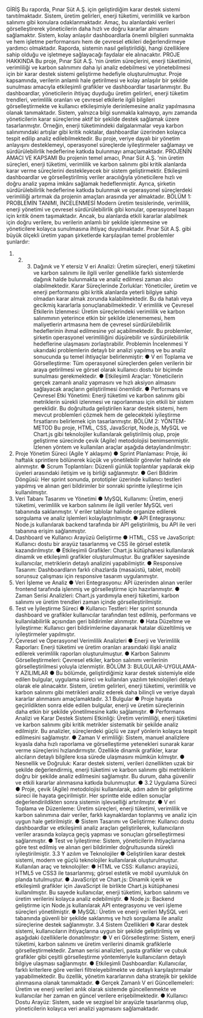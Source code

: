 GİRİŞ
Bu raporda, Pınar Süt A.Ş. için geliştirdiğim karar destek sistemi tanıtılmaktadır.
Sistem, üretim gelirleri, enerji tüketimi, verimlilik ve karbon salınımı gibi konulara
odaklanmaktadır.
Amaç, bu alanlardaki verileri görselleştirerek yöneticilerin daha hızlı ve doğru
kararlar almasını sağlamaktır. Sistem, kolay anlaşılır dashboardlarla önemli bilgileri
sunmakta ve hem işletme performansını hem de çevresel etkileri değerlendirmeye
yardımcı olmaktadır.
Raporda, sistemin nasıl geliştirildiği, hangi özelliklere sahip olduğu ve işletmeye
sağlayacağı faydalar ele alınacaktır.
PROJE HAKKINDA
Bu proje, Pınar Süt A.Ş.
’nin üretim süreçlerini, enerji tüketimini, verimliliği ve karbon
salınımını daha iyi analiz edebilmesi ve yönetebilmesi için bir karar destek sistemi
geliştirme hedefiyle oluşturulmuştur.
Proje kapsamında, verilerin anlamlı hale getirilmesi ve kolay anlaşılır bir şekilde
sunulması amacıyla etkileşimli grafikler ve dashboardlar tasarlanmıştır. Bu
dashboardlar, yöneticilerin ihtiyaç duyduğu üretim gelirleri, enerji tüketim trendleri,
verimlilik oranları ve çevresel etkilerle ilgili bilgileri görselleştirmekte ve kullanıcı
etkileşimiyle derinlemesine analiz yapılmasına olanak tanımaktadır.
Sistem, yalnızca bilgi sunmakla kalmayıp, aynı zamanda yöneticilerin karar
süreçlerine aktif bir şekilde destek sağlamak üzere tasarlanmıştır. Örneğin, enerji
tüketimindeki dalgalanmalar veya karbon salınımındaki artışlar gibi kritik noktalar,
dashboardlar üzerinden kolayca tespit edilip analiz edilebilmektedir.
Bu proje, veriye dayalı bir yönetim anlayışını desteklemeyi, operasyonel süreçlerde
iyileştirmeler sağlamayı ve sürdürülebilirlik hedeflerine katkıda bulunmayı
amaçlamaktadır.
PROJENİN AMACI VE KAPSAMI
Bu projenin temel amacı, Pınar Süt A.Ş.
'nin üretim süreçleri, enerji tüketimi,
verimlilik ve karbon salınımı gibi kritik alanlarda karar verme süreçlerini
destekleyecek bir sistem geliştirmektir. Etkileşimli dashboardlar ve görselleştirilmiş
veriler aracılığıyla yöneticilere hızlı ve doğru analiz yapma imkânı sağlamak
hedeflenmiştir. Ayrıca, şirketin sürdürülebilirlik hedeflerine katkıda bulunmak ve
operasyonel süreçlerdeki verimliliği artırmak da projenin amaçları arasında yer
almaktadır.
BÖLÜM 1: PROBLEMİN TANIMI,
İNCELENMESİ
Modern üretim tesislerinde, verimlilik, enerji yönetimi ve çevresel sürdürülebilirlik
gibi konular, operasyonel başarı için kritik önem taşımaktadır. Ancak, bu alanlarda
etkili kararlar alabilmek için doğru verilere, bu verilerin anlamlı bir şekilde
işlenmesine ve yöneticilere kolayca sunulmasına ihtiyaç duyulmaktadır.
Pınar Süt A.Ş. gibi büyük ölçekli üretim yapan şirketlerde karşılaşılan temel
problemler şunlardır:
1. 2. 3. Dağınık ve Y etersiz V eri Analizi: Üretim süreçleri, enerji tüketimi ve karbon
salınımı ile ilgili veriler genellikle farklı sistemlerde dağınık halde bulunmakta
ve analiz edilmesi zaman alıcı olabilmektedir.
Karar Süreçlerinde Zorluklar: Yöneticiler, üretim ve enerji performansı gibi
kritik alanlarda yeterli bilgiye sahip olmadan karar almak zorunda
kalabilmektedir. Bu da hatalı veya gecikmiş kararlarla sonuçlanabilmektedir.
V erimlilik ve Çevresel Etkilerin İzlenmesi: Üretim süreçlerindeki verimlilik ve
karbon salınımının yeterince etkin bir şekilde izlenememesi, hem maliyetlerin
artmasına hem de çevresel sürdürülebilirlik hedeflerinin ihmal edilmesine yol
açabilmektedir.
Bu problemler, şirketin operasyonel verimliliğini düşürebilir ve sürdürülebilirlik
hedeflerine ulaşmasını zorlaştırabilir.
Problemin İncelenmesi
Y ukarıdaki problemlerin detaylı bir analizi yapılmış ve bu analiz sonucunda şu temel
ihtiyaçlar belirlenmiştir:
● V eri Toplama ve Görselleştirme: Tüm operasyonel süreçlerden gelen verilerin
bir araya getirilmesi ve görsel olarak kullanıcı dostu bir biçimde sunulması
gerekmektedir.
● Etkileşimli Araçlar: Yöneticilerin gerçek zamanlı analiz yapmasını ve hızlı
aksiyon almasını sağlayacak araçların geliştirilmesi önemlidir.
● Performans ve Çevresel Etki Yönetimi: Enerji tüketimi ve karbon salınımı gibi
metriklerin sürekli izlenmesi ve raporlanması için etkili bir sistem gereklidir.
Bu doğrultuda geliştirilen karar destek sistemi, hem mevcut problemleri çözmek hem
de gelecekteki iyileştirme fırsatlarını belirlemek için tasarlanmıştır.
BÖLÜM 2: YÖNTEM-METOD
Bu proje, HTML, CSS, JavaScript, Node.js, MySQL ve Chart.js gibi teknolojiler
kullanılarak geliştirilmiş olup, proje geliştirme sürecinde çevik (Agile) metodolojisi
benimsenmiştir. İzlenen yöntem ve kullanılan araçlar aşağıda detaylandırılmıştır:
1. Proje Yönetim Süreci (Agile Y aklaşımı)
● Sprint Planlaması: Proje, iki haftalık sprintlere bölünerek küçük ve yönetilebilir
görevler halinde ele alınmıştır.
● Scrum Toplantıları: Düzenli günlük toplantılar yapılarak ekip üyeleri
arasındaki iletişim ve iş birliği sağlanmıştır.
● Geri Bildirim Döngüsü: Her sprint sonunda, prototipler üzerinde kullanıcı
testleri yapılmış ve alınan geri bildirimler bir sonraki sprintte iyileştirme için
kullanılmıştır.
2. Veri Tabanı Tasarımı ve Yönetimi
● MySQL Kullanımı: Üretim, enerji tüketimi, verimlilik ve karbon salınımı ile
ilgili veriler MySQL veri tabanında saklanmıştır. V eriler tablolar halinde
organize edilerek sorgulama ve analiz işlemleri kolaylaştırılmıştır.
● API Entegrasyonu: Node.js kullanılarak backend tarafında bir API
geliştirilmiş, bu API ile veri tabanına erişim sağlanmıştır.
3. Dashboard ve Kullanıcı Arayüzü Geliştirme
● HTML, CSS ve JavaScript: Kullanıcı dostu bir arayüz tasarlanmış ve CSS ile
görsel estetik kazandırılmıştır.
● Etkileşimli Grafikler: Chart.js kütüphanesi kullanılarak dinamik ve etkileşimli
grafikler oluşturulmuştur. Bu grafikler sayesinde kullanıcılar, metriklerin
detaylı analizini yapabilmiştir.
● Responsive Tasarım: Dashboardların farklı cihazlarda (masaüstü, tablet,
mobil) sorunsuz çalışması için responsive tasarım uygulanmıştır.
4. Veri İşleme ve Analiz
● Veri Entegrasyonu: API üzerinden alınan veriler frontend tarafında işlenmiş ve
görselleştirme için hazırlanmıştır.
● Zaman Serisi Analizleri: Chart.js yardımıyla enerji tüketimi, karbon salınımı
ve üretim trendleri zaman içinde görselleştirilmiştir.
5. Test ve İyileştirme Süreci
● Kullanıcı Testleri: Her sprint sonunda dashboard ve grafikler kullanıcılar
tarafından test edilmiş, performans ve kullanılabilirlik açısından geri
bildirimler alınmıştır.
● Hata Düzeltme ve İyileştirme: Kullanıcı geri bildirimlerine dayanarak hatalar
düzeltilmiş ve iyileştirmeler yapılmıştır.
6. Çevresel ve Operasyonel Verimlilik Analizleri
● Enerji ve Verimlilik Raporları: Enerji tüketimi ve üretim oranları arasındaki ilişki
analiz edilerek verimlilik raporları oluşturulmuştur.
● Karbon Salınımı Görselleştirmeleri: Çevresel etkiler, karbon salınımı
verilerinin görselleştirilmesi yoluyla izlenmiştir.
BÖLÜM 3:
BULGULAR-UYGULAMA-Y AZILIMLAR
● Bu bölümde, geliştirdiğimiz karar destek sistemiyle elde edilen bulgular,
uygulama süreci ve kullanılan yazılım teknolojileri detaylı olarak ele
alınacaktır. Sistem, üretim gelirleri, enerji tüketimi, verimlilik ve karbon
salınımı gibi metrikleri analiz ederek daha bilinçli ve veriye dayalı kararlar
alınmasını amaçlamaktadır.
3.1 Bulgular
● Proje hayata geçirildikten sonra elde edilen bulgular, enerji ve üretim
süreçlerinin daha etkin bir şekilde yönetilmesine katkı sağlamıştır.
● Performans Analizi ve Karar Destek Sistemi Etkinliği: Üretim verimliliği,
enerji tüketimi ve karbon salınımı gibi kritik metrikler sistematik bir şekilde
analiz edilmiştir. Bu analizler, süreçlerdeki güçlü ve zayıf yönlerin kolayca
tespit edilmesini sağlamıştır.
● Zaman V erimliliği: Sistem, manuel analizlere kıyasla daha hızlı raporlama ve
görselleştirme yetenekleri sunarak karar verme süreçlerini hızlandırmıştır.
Özellikle dinamik grafikler, karar alıcıların detaylı bilgilere kısa sürede
ulaşmasını mümkün kılmıştır.
● Nesnellik ve Doğruluk: Karar destek sistemi, verileri öznellikten uzak bir
şekilde değerlendirmiş, enerji tüketimi ve karbon salınımı gibi metriklerin
doğru bir şekilde analiz edilmesini sağlamıştır. Bu durum, daha güvenilir ve
etkili kararlar alınmasına katkıda bulunmuştur.
●
3.2 Uygulama Süreci
● Proje, çevik (Agile) metodolojisi kullanılarak, adım adım bir geliştirme süreci
ile hayata geçirilmiştir. Her sprintte elde edilen sonuçlar değerlendirildikten
sonra sistemin işlevselliği artırılmıştır.
● V eri Toplama ve Düzenleme: Üretim süreçleri, enerji tüketimi, verimlilik ve
karbon salınımına dair veriler, farklı kaynaklardan toplanmış ve analiz için
uygun hale getirilmiştir.
● Sistem Tasarımı ve Geliştirme: Kullanıcı dostu dashboardlar ve etkileşimli
analiz araçları geliştirilerek, kullanıcıların veriler arasında kolayca geçiş
yapması ve sonuçları görselleştirmesi sağlanmıştır.
● Test ve İyileştirme: Sistem, yöneticilerin ihtiyaçlarına göre test edilmiş ve
alınan geri bildirimler doğrultusunda sürekli iyileştirilmiştir.
3.3 Y azılım ve Teknolojiler
● Geliştirilen karar destek sistemi, modern ve güçlü teknolojiler kullanılarak
oluşturulmuştur. Kullanılan araç ve teknolojiler:
● HTML ve CSS: Kullanıcı arayüzü, HTML5 ve CSS3 ile tasarlanmış; görsel
estetik ve mobil uyumluluk ön planda tutulmuştur.
● JavaScript ve Chart.js: Dinamik içerik ve etkileşimli grafikler için JavaScript
ile birlikte Chart.js kütüphanesi kullanılmıştır. Bu sayede kullanıcılar, enerji
tüketimi, karbon salınımı ve üretim verilerini kolayca analiz edebilmiştir.
● Node.js: Backend geliştirme için Node.js kullanılarak API entegrasyonu ve veri
işleme süreçleri yönetilmiştir.
● MySQL: Üretim ve enerji verileri MySQL veri tabanında güvenli bir şekilde
saklanmış ve hızlı sorgulama ile analiz süreçlerine destek sağlanmıştır.
3.4 Sistem Özellikleri
● Karar destek sistemi, kullanıcıların ihtiyaçlarına uygun bir şekilde geliştirilmiş
ve aşağıdaki özelliklerle donatılmıştır:
● V eri Görselleştirme: Sistem, enerji tüketimi, karbon salınımı ve üretim
verilerini dinamik grafiklerle görselleştirmektedir. Zaman serisi analizleri,
pasta grafikler ve çubuk grafikler gibi çeşitli görselleştirme yöntemleriyle
kullanıcıların detaylı bilgiye ulaşması sağlanmıştır.
● Etkileşimli Dashboardlar: Kullanıcılar, farklı kriterlere göre verileri
filtreleyebilmekte ve detaylı karşılaştırmalar yapabilmektedir. Bu özellik,
yönetim kararlarının daha stratejik bir şekilde alınmasına olanak tanımaktadır.
● Gerçek Zamanlı V eri Güncellemeleri: Üretim ve enerji verileri anlık olarak
sistemde güncellenmekte ve kullanıcılar her zaman en güncel verilere
erişebilmektedir.
● Kullanıcı Dostu Arayüz: Sistem, sade ve sezgisel bir arayüzle tasarlanmış olup,
yöneticilerin kolayca veri analizi yapmasını sağlamaktadır.
